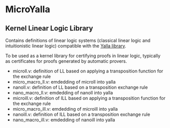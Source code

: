 # MicroYalla

## Kernel Linear Logic Library

Contains definitions of linear logic systems (classical linear logic and intuitionistic linear logic) compatible with the [Yalla library](https://perso.ens-lyon.fr/olivier.laurent/yalla/).

To be used as a kernel library for certifying proofs in linear logic, typically as certificates for proofs generated by automatic provers.

* microll.v:
    definition of LL based on applying a transposition function for the exchange rule
* micro_macro_ll.v:
    emdedding of microll into yalla
* nanoll.v:
    definition of LL based on a transposition exchange rule
* nano_macro_ll.v:
    emdedding of nanoll into yalla
* microill.v:
    definition of ILL based on applying a transposition function for the exchange rule
* micro_macro_ill.v:
    emdedding of microill into yalla
* nanoill.v:
    definition of ILL based on a transposition exchange rule
* nano_macro_ill.v:
    emdedding of nanoill into yalla
